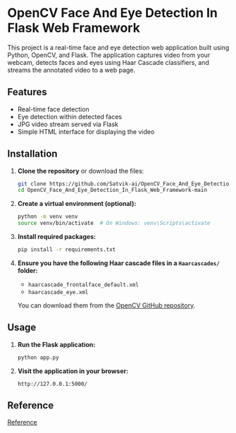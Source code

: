 # OpenCV Face And Eye Detection In Flask Web Framework

This project is a real-time face and eye detection web application built using Python, OpenCV, and Flask. The application captures video from your webcam, detects faces and eyes using Haar Cascade classifiers, and streams the annotated video to a web page.

## Features

- Real-time face detection
- Eye detection within detected faces
- JPG video stream served via Flask
- Simple HTML interface for displaying the video

## Installation

1. **Clone the repository** or download the files:

    ```bash
    git clone https://github.com/Satvik-ai/OpenCV_Face_And_Eye_Detection_In_Flask_Web_Framework.git
    cd OpenCV_Face_And_Eye_Detection_In_Flask_Web_Framework-main
    ```

2. **Create a virtual environment (optional):**

    ```bash
    python -m venv venv
    source venv/bin/activate  # On Windows: venv\Scripts\activate
    ```

3. **Install required packages:**

    ```bash
    pip install -r requirements.txt
    ```

4. **Ensure you have the following Haar cascade files in a `Haarcascades/` folder:**

    - `haarcascade_frontalface_default.xml`
    - `haarcascade_eye.xml`

    You can download them from the [OpenCV GitHub repository](https://github.com/opencv/opencv/tree/master/data/haarcascades).

## Usage

1. **Run the Flask application:**

    ```bash
    python app.py
    ```

2. **Visit the application in your browser:**

    ```
    http://127.0.0.1:5000/
    ```

## Reference

[Reference](https://github.com/krishnaik06/Flask-Web-Framework/tree/main/Tutorial%207)
